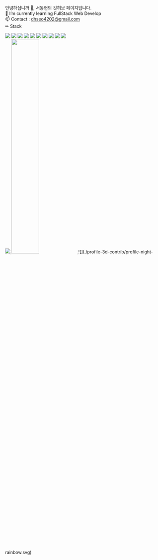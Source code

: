 안녕하십니까 👋, 서동현의 깃허브 페이지입니다.</br>
🌱 I’m currently learning FullStack Web Develop</br>
📫 Contact : dhseo4202@gmail.com</br>
✏ Stack</br>
<div>
  <img src="https://img.shields.io/badge/Python-3776AB?style=for-the-badge&logo=Python&logoColor=white">
  <img src="https://img.shields.io/badge/Html5-E34F26?style=for-the-badge&logo=Html5&logoColor=white">
  <img src="https://img.shields.io/badge/Css3-1572B6?style=for-the-badge&logo=Css3&logoColor=white">
  <img src="https://img.shields.io/badge/Sass-CC6699?style=for-the-badge&logo=Sass&logoColor=white">
  <img src="https://img.shields.io/badge/Styledcomponents-DB7093?style=for-the-badge&logo=Styledcomponents&logoColor=white">
  <img src="https://img.shields.io/badge/Javascript-F7DF1E?style=for-the-badge&logo=Javascript&logoColor=white">
  <img src="https://img.shields.io/badge/React-61DAFB?style=for-the-badge&logo=React&logoColor=white">
  <img src="https://img.shields.io/badge/Nodedotjs-339933?style=for-the-badge&logo=Nodedotjs&logoColor=white">
  <img src="https://img.shields.io/badge/Express-000000?style=for-the-badge&logo=Express&logoColor=white">
  <img src="https://img.shields.io/badge/Mongodb-47A248?style=for-the-badge&logo=Mongodb&logoColor=white">
</div>

<a href="s">
  <img src="https://github-readme-stats.vercel.app/api/top-langs/?username=dongmay98&exclude_repo=dongmay98.github.io&layout=compact&theme=tokyonight" />
</a>
<a href="s">
  <img src="https://github-readme-stats.vercel.app/api?username=dongmay98&theme=tokyonight&show_icons=true" width="42%" />
</a>
![](./profile-3d-contrib/profile-night-rainbow.svg)
